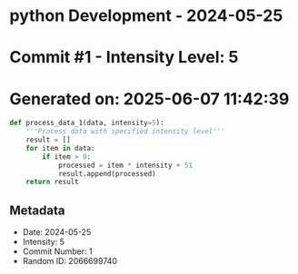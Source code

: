 ﻿# python Development - 2024-05-25
# Commit #1 - Intensity Level: 5
# Generated on: 2025-06-07 11:42:39
```python
def process_data_1(data, intensity=5):
    '''Process data with specified intensity level'''
    result = []
    for item in data:
        if item > 0:
            processed = item * intensity + 51
            result.append(processed)
    return result
```
## Metadata
- Date: 2024-05-25
- Intensity: 5
- Commit Number: 1
- Random ID: 2066699740
